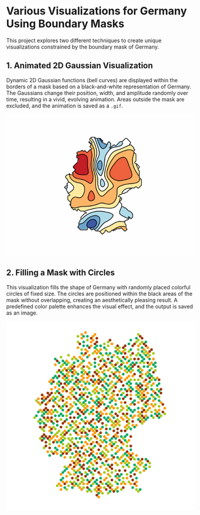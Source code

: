 # Various Visualizations for Germany Using Boundary Masks

This project explores two different techniques to create unique visualizations constrained by the boundary mask of Germany.

## 1. Animated 2D Gaussian Visualization
Dynamic 2D Gaussian functions (bell curves) are displayed within the borders of a mask based on a black-and-white representation of Germany. The Gaussians change their position, width, and amplitude randomly over time, resulting in a vivid, evolving animation. Areas outside the mask are excluded, and the animation is saved as a `.gif`.

![Animated Gaussian Visualization](gifs/germany_animation_masked_100x100.gif)

## 2. Filling a Mask with Circles
This visualization fills the shape of Germany with randomly placed colorful circles of fixed size. The circles are positioned within the black areas of the mask without overlapping, creating an aesthetically pleasing result. A predefined color palette enhances the visual effect, and the output is saved as an image.

![Filling Mask with Circles](images/germany_circles.png)
